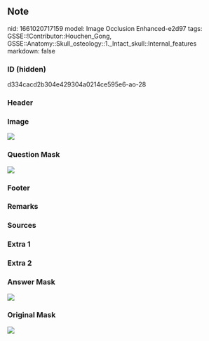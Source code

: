 ## Note
nid: 1661020717159
model: Image Occlusion Enhanced-e2d97
tags: GSSE::!Contributor::Houchen_Gong, GSSE::Anatomy::Skull_osteology::1._Intact_skull::Internal_features
markdown: false

### ID (hidden)
d334cacd2b304e429304a0214ce595e6-ao-28

### Header


### Image
<img src="tmp7avbx42n.png">

### Question Mask
<img src="d334cacd2b304e429304a0214ce595e6-ao-28-Q.svg">

### Footer


### Remarks


### Sources


### Extra 1


### Extra 2


### Answer Mask
<img src="d334cacd2b304e429304a0214ce595e6-ao-28-A.svg">

### Original Mask
<img src="d334cacd2b304e429304a0214ce595e6-ao-O.svg">
